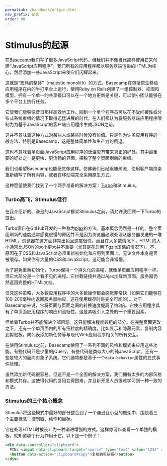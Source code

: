 ```yaml
---
permalink: /handbook/origin.html
nav_prefix: 前言
order: 00
---
```


# Stimulus的起源

在[Basecamp](https://basecamp.com)我们写了很多JavaScript代码，但我们并不像当代那样使用它来创建“JavaScript应用程序”。我们所有的应用程序都以服务器端渲染的HTML为核心，然后添加一些JavaScript来使它们闪耀起来。

这就是“宏伟的整体”（majestic monolith）的方式。Basecamp在包括原生移动应用程序在内的半打平台上运行，使用Ruby on Rails创建了一组控制器、视图和模型。拥有一个单一的共享接口可以在一个地方更新是关键，可以使小团队能够在多个平台上执行任务。

它使我们能够像昔日那样高效地工作。回到一个单个程序员可以在不受间接性或分布式系统束缚的情况下取得迅猛进展的时代。在人们都认为将服务器端应用程序限制为为基于JavaScript的客户端应用程序生成JSON之前。

这并不意味着这种方式对某些人或某些时候没有价值。只是作为许多应用程序的一般方法，特别是Basecamp，这是整体简单性和生产力的倒退。

这也不意味着单页面JavaScript应用程序的泛滥没有带来真正的好处。其中最重要的好处之一是更快、更流畅的界面，摆脱了整个页面刷新的束缚。

我们也希望Basecamp也能感觉像这样。仿佛我们已经跟随潮流，使用客户端渲染重新编写了所有内容，或者在移动端完全采用原生方式。

这种愿望使我们找到了一个两手准备的解决方案：[Turbo](https://turbo.hotwired.dev)和Stimulus。

### Turbo高飞，Stimulus低行

在我介绍新的、谦逊的JavaScript框架Stimulus之前，请允许我回顾一下Turbo的提出。

Turbo源自在GitHub开发的一种称为[pjax](https://github.com/defunkt/jquery-pjax)的方法。基本概念仍然是一样的。整个页面刷新的速度通常感觉很慢的原因并不是因为浏览器必须处理从服务器发送的一堆HTML。浏览器在这方面非常出色且速度很快。而且在大多数情况下，HTML的大小通常比JSON的大小更大并不重要（尤其是在启用了gzip压缩的情况下）。不，原因在于CSS和JavaScript必须重新初始化和应用到页面上。无论文件本身是否被缓存。如果你有大量的CSS和JavaScript，这可能会非常慢。

为了避免重新初始化，Turbo保持一个持久化的进程，就像单页面应用程序一样。但它大部分是一个看不见的进程。它拦截链接并通过Ajax加载新页面。服务器仍然返回完整的HTML文档。

仅凭这种策略，大多数应用程序中的大多数操作都会感觉非常快（如果它们能够在100-200毫秒内返回服务器响应，这在使用缓存时是完全可能的）。对于Basecamp来说，它将页面与页面之间的转换速度提高了约3倍。它使应用程序具有了单页面应用程序的响应和流畅性，这是其吸引人之处的一个重要因素。

但单靠Turbo并不能解决全部问题。这只能解决程度较粗的部分。在完整页面更改之下，还有一个单页面内的所有细粒度的精确度。比如显示和隐藏元素，复制内容到剪贴板，向列表添加新任务等与现代Web应用程序相关的所有交互。

在使用Stimulus之前，Basecamp使用了一系列不同的风格和模式来应用这些功能。有些代码只是少量的jQuery，有些代码是类似大小的纯JavaScript，还有一些是较大的面向对象子系统。它们通常都是基于一个`data-behavior`属性的显式事件处理。

虽然添加新代码很容易，但这不是一个全面的解决方案，我们拥有太多的内部风格和模式共存。这使得代码的复用变得困难，并且新开发人员很难学习到一种一致的方法。

### Stimulus的三个核心概念

Stimulus将这些模式中最好的部分整合到了一个谦逊且小型的框架中，围绕着三个主要概念：控制器、动作和目标。

它在处理HTML时被设计为一种渐进增强的方式。这样你可以查看一个单独的模板，就知道哪个行为作用于它。以下是一个例子：

```html
<div data-controller="clipboard">
  PIN: <input data-clipboard-target="source" type="text" value="1234" readonly>
  <button data-action="clipboard#copy">复制到剪贴板</button>
</div>
```